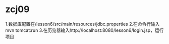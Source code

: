 # zcj09
1.数据库配置在/lesson6/src/main/resources/jdbc.properties
2.在命令行输入mvn tomcat:run
3.在历览器输入http://localhost:8080/lesson6/login.jsp，运行项目
